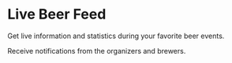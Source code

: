 # Live Beer Feed

Get live information and statistics during your favorite beer events. 

Receive notifications from the organizers and brewers.